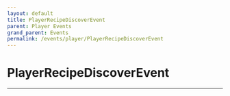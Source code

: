 ```yaml
---
layout: default
title: PlayerRecipeDiscoverEvent
parent: Player Events
grand_parent: Events
permalink: /events/player/PlayerRecipeDiscoverEvent
---
```


# PlayerRecipeDiscoverEvent

---
